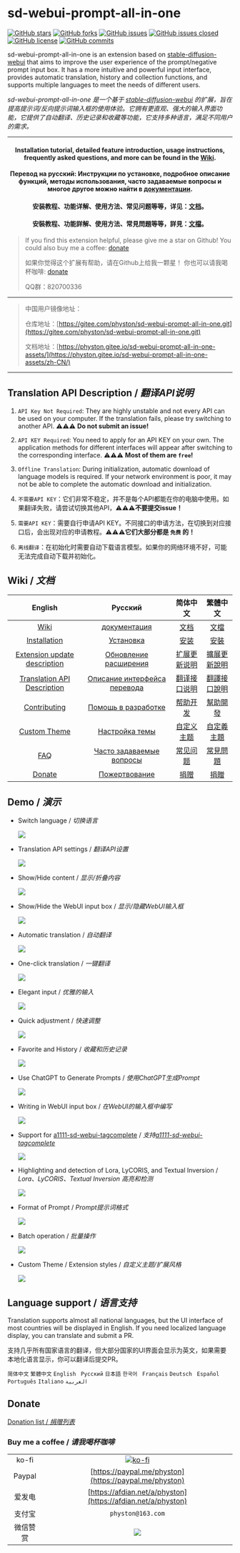 # sd-webui-prompt-all-in-one

[![GitHub stars](https://img.shields.io/github/stars/Physton/sd-webui-prompt-all-in-one?style=flat-square)](https://github.com/Physton/sd-webui-prompt-all-in-one/stargazers)
[![GitHub forks](https://img.shields.io/github/forks/Physton/sd-webui-prompt-all-in-one?style=flat-square)](https://github.com/Physton/sd-webui-prompt-all-in-one/network/members)
[![GitHub issues](https://img.shields.io/github/issues/Physton/sd-webui-prompt-all-in-one?style=flat-square)](https://github.com/Physton/sd-webui-prompt-all-in-one/issues)
[![GitHub issues closed](https://img.shields.io/github/issues-closed/Physton/sd-webui-prompt-all-in-one?style=flat-square)](https://github.com/Physton/sd-webui-prompt-all-in-one/issues?q=is%3Aissue+is%3Aclosed)
[![GitHub license](https://img.shields.io/github/license/Physton/sd-webui-prompt-all-in-one?style=flat-square)](https://github.com/Physton/sd-webui-prompt-all-in-one/blob/master/LICENSE.md)
[![GitHub commits](https://img.shields.io/github/last-commit/Physton/sd-webui-prompt-all-in-one?style=flat-square)](https://github.com/Physton/sd-webui-prompt-all-in-one/commits/main)

sd-webui-prompt-all-in-one is an extension based on [stable-diffusion-webui](https://github.com/AUTOMATIC1111/stable-diffusion-webui) that aims to improve the user experience of the prompt/negative prompt input box. It has a more intuitive and powerful input interface, provides automatic translation, history and collection functions, and supports multiple languages to meet the needs of different users.

*sd-webui-prompt-all-in-one 是一个基于 [stable-diffusion-webui](https://github.com/AUTOMATIC1111/stable-diffusion-webui) 的扩展，旨在提高提示词/反向提示词输入框的使用体验。它拥有更直观、强大的输入界面功能，它提供了自动翻译、历史记录和收藏等功能，它支持多种语言，满足不同用户的需求。*

---

<div align="center">

#### Installation tutorial, detailed feature introduction, usage instructions, frequently asked questions, and more can be found in the [Wiki](https://physton.github.io/sd-webui-prompt-all-in-one-assets/).

#### Перевод на русский: Инструкции по установке, подробное описание функций, методы использования, часто задаваемые вопросы и многое другое можно найти в [документации](https://physton.github.io/sd-webui-prompt-all-in-one-assets/ru/).

#### 安装教程、功能详解、使用方法、常见问题等等，详见：[文档](https://physton.gitee.io/sd-webui-prompt-all-in-one-assets/zh-CN/)。

#### 安裝教程、功能詳解、使用方法、常見問題等等，詳見：[文檔](https://physton.github.io/sd-webui-prompt-all-in-one-assets/zh-TW/)。

</div>

> If you find this extension helpful, please give me a star on Github!
> You could also buy me a coffee: [donate](#donate)
>
> 如果你觉得这个扩展有帮助，请在Github上给我一颗星！
> 你也可以请我喝杯咖啡: [donate](#donate)
>
> QQ群：820700336

----

> 中国用户镜像地址：
>
> 仓库地址：[https://gitee.com/physton/sd-webui-prompt-all-in-one.git](https://gitee.com/physton/sd-webui-prompt-all-in-one.git)
>
> 文档地址：[https://physton.gitee.io/sd-webui-prompt-all-in-one-assets/](https://physton.gitee.io/sd-webui-prompt-all-in-one-assets/zh-CN/)

----

## Translation API Description / *翻译API说明*

1. `API Key Not Required`: They are highly unstable and not every API can be used on your computer. If the translation fails, please try switching to another API. ⚠️⚠️⚠️ **Do not submit an issue!**
2. `API KEY Required`: You need to apply for an API KEY on your own. The application methods for different interfaces will appear after switching to the corresponding interface. ⚠️⚠️⚠️ **Most of them are `free`!**
3. `Offline Translation`: During initialization, automatic download of language models is required. If your network environment is poor, it may not be able to complete the automatic download and initialization.


1. `不需要API KEY`：它们非常不稳定，并不是每个API都能在你的电脑中使用。如果翻译失败，请尝试切换其他API，⚠️⚠️⚠️**不要提交issue！**
2. `需要API KEY`：需要自行申请API KEY。不同接口的申请方法，在切换到对应接口后，会出现对应的申请教程。⚠️⚠️⚠️**它们大部分都是 `免费` 的！**
3. `离线翻译`：在初始化时需要自动下载语言模型。如果你的网络环境不好，可能无法完成自动下载并初始化。

## Wiki / *文档*

| English | Русский | 简体中文 | 繁體中文 |
| :-----: | :-----: | :-----: | :-----: |
| [Wiki](https://physton.github.io/sd-webui-prompt-all-in-one-assets/) | [документация](https://physton.github.io/sd-webui-prompt-all-in-one-assets/ru/) | [文档](https://physton.gitee.io/sd-webui-prompt-all-in-one-assets/zh-CN/) | [文檔](https://physton.github.io/sd-webui-prompt-all-in-one-assets/zh-TW/)
| [Installation](https://physton.github.io/sd-webui-prompt-all-in-one-assets/Installation.html) | [Установка](https://physton.github.io/sd-webui-prompt-all-in-one-assets/ru/Installation.html) | [安装](https://physton.gitee.io/sd-webui-prompt-all-in-one-assets/zh-CN/Installation.html) | [安裝](https://physton.github.io/sd-webui-prompt-all-in-one-assets/zh-TW/Installation.html)
| [Extension update description](https://physton.github.io/sd-webui-prompt-all-in-one-assets/ExtensionUpdateDescription.html) | [Обновление расширения](https://physton.github.io/sd-webui-prompt-all-in-one-assets/ru/ExtensionUpdateDescription.html) | [扩展更新说明](https://physton.gitee.io/sd-webui-prompt-all-in-one-assets/zh-CN/ExtensionUpdateDescription.html) | [擴展更新說明](https://physton.github.io/sd-webui-prompt-all-in-one-assets/zh-TW/ExtensionUpdateDescription.html) |
| [Translation API Description](https://physton.github.io/sd-webui-prompt-all-in-one-assets/TranslationApiConfiguration.html#translation-api-description) | [Описание интерфейса перевода](https://physton.github.io/sd-webui-prompt-all-in-one-assets/ru/TranslationApiConfiguration.html#открытие-окна-настроики-api-перевода) | [翻译接口说明](https://physton.gitee.io/sd-webui-prompt-all-in-one-assets/zh-CN/TranslationApiConfiguration.html#翻译接口说明) | [翻譯接口說明](https://physton.github.io/sd-webui-prompt-all-in-one-assets/zh-TW/TranslationApiConfiguration.html#翻譯接口說明) |
| [Contributing](https://physton.github.io/sd-webui-prompt-all-in-one-assets/Contributing.html) | [Помощь в разработке](https://physton.github.io/sd-webui-prompt-all-in-one-assets/ru/Contributing.html) | [帮助开发](https://physton.gitee.io/sd-webui-prompt-all-in-one-assets/zh-CN/Contributing.html) | [幫助開發](https://physton.github.io/sd-webui-prompt-all-in-one-assets/zh-TW/Contributing.html) |
| [Custom Theme](https://physton.github.io/sd-webui-prompt-all-in-one-assets/Contributing.html#custom-theme) | [Настройка темы](https://physton.github.io/sd-webui-prompt-all-in-one-assets/ru/Contributing.html#настроика-темы) | [自定义主题](https://physton.gitee.io/sd-webui-prompt-all-in-one-assets/zh-CN/Contributing.html#自定义主题) | [自定義主題](https://physton.github.io/sd-webui-prompt-all-in-one-assets/zh-TW/Contributing.html#自定義主題) |
| [FAQ](https://physton.github.io/sd-webui-prompt-all-in-one-assets/FAQ.html) | [Часто задаваемые вопросы](https://physton.github.io/sd-webui-prompt-all-in-one-assets/ru/FAQ.html) | [常见问题](https://physton.gitee.io/sd-webui-prompt-all-in-one-assets/zh-CN/FAQ.html) | [常見問題](https://physton.github.io/sd-webui-prompt-all-in-one-assets/zh-TW/FAQ.html) |
| [Donate](#donate) | [Пожертвование](#donate) | [捐赠](#donate) | [捐贈](#donate) |

## Demo / *演示*

- Switch language / *切换语言*

  ![](https://s1.imagehub.cc/images/2023/06/06/demo.switch_language.gif)


- Translation API settings / *翻译API设置*

  ![](https://s1.imagehub.cc/images/2023/06/06/demo.translate_setting.gif)

- Show/Hide content / *显示/折叠内容*

  ![](https://s1.imagehub.cc/images/2023/06/06/demo.fold.gif)

- Show/Hide the WebUI input box / *显示/隐藏WebUI输入框*

  ![](https://s1.imagehub.cc/images/2023/06/06/demo.show_input.gif)

- Automatic translation / *自动翻译*

  ![](https://s1.imagehub.cc/images/2023/06/06/demo.auto_translate.gif)

- One-click translation / *一键翻译*

  ![](https://s1.imagehub.cc/images/2023/06/06/demo.translate.gif)

- Elegant input / *优雅的输入*

  ![](https://s1.imagehub.cc/images/2023/06/06/demo.elegant_input.gif)

- Quick adjustment / *快速调整*

  ![](https://s1.imagehub.cc/images/2023/06/06/demo.quick_adjust.gif)

- Favorite and History / *收藏和历史记录*

  ![](https://s1.imagehub.cc/images/2023/06/06/demo.history_favorite.gif)

- Use ChatGPT to Generate Prompts / *使用ChatGPT生成Prompt*

  ![](https://s1.imagehub.cc/images/2023/06/06/demo.chatgpt.gif)

- Writing in WebUI input box / *在WebUI的输入框中编写*

  ![](https://s1.imagehub.cc/images/2023/06/06/demo.writing_webui.gif)

- Support for [a1111-sd-webui-tagcomplete](https://github.com/DominikDoom/a1111-sd-webui-tagcomplete) / *支持[a1111-sd-webui-tagcomplete](https://github.com/DominikDoom/a1111-sd-webui-tagcomplete)*

  ![](https://s1.imagehub.cc/images/2023/06/06/demo.tagcomplete.gif)

- Highlighting and detection of Lora, LyCORIS, and Textual Inversion / *Lora、LyCORIS、Textual Inversion 高亮和检测*

  ![](https://s1.imagehub.cc/images/2023/06/06/demo.keyword_detection.gif)

- Format of Prompt / *Prompt提示词格式*

  ![](https://s1.imagehub.cc/images/2023/06/06/demo.prompt_format.gif)

- Batch operation / *批量操作*

  ![](https://s1.imagehub.cc/images/2023/06/06/demo.batch_operation.gif)

- Custom Theme / Extension styles / *自定义主题/扩展风格*

  ![](https://s1.imagehub.cc/images/2023/06/06/demo.custom_theme.gif)

## Language support / *语言支持*

Translation supports almost all national languages, but the UI interface of most countries will be displayed in English. If you need localized language display, you can translate and submit a PR.

支持几乎所有国家语言的翻译，但大部分国家的UI界面会显示为英文，如果需要本地化语言显示，你可以翻译后提交PR。

`简体中文` `繁體中文` `English` ` Русский` `日本語` `한국어` ` Français` `Deutsch` ` Español` `Português` `Italiano` `العربية`

## Donate

[Donation list / *捐赠列表*](https://physton.github.io/sd-webui-prompt-all-in-one-assets/Donate.html)

### Buy me a coffee / *请我喝杯咖啡*

| | |
| :---: | :---: |
| ko-fi | [![ko-fi](https://ko-fi.com/img/githubbutton_sm.svg)](https://ko-fi.com/physton) |
| Paypal | [https://paypal.me/physton](https://paypal.me/physton) |
| 爱发电 | [https://afdian.net/a/physton](https://afdian.net/a/physton) |
| 支付宝 | `physton@163.com` |
| 微信赞赏 | ![](https://s1.imagehub.cc/images/2023/06/06/donate-wechat.jpeg) |
